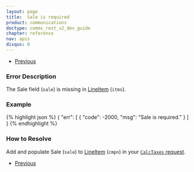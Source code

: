 ```yaml
---
layout: page
title:  Sale is required
product: communications
doctype: comms_rest_v2_dev_guide
chapter: reference
nav: apis
disqus: 0
---
```


<ul class="pager">
  <li class="previous"><a href="/communications/dev-guide_rest_v2/reference/calculate-tax-errors/"><i class="glyphicon glyphicon-chevron-left"></i>Previous</a></li>
</ul>

<h3>Error Description</h3>
The Sale field (<code>sale</code>) is missing in <a class="dev-guide-link" href="/communications/dev-guide_rest_v2/reference/line-item/">LineItem</a> (<code>itms</code>).

<h3>Example</h3>
{% highlight json %}
{
  "err": [
    {
      "code": -2000,
      "msg": "Sale is required."
    }
  ]
}
{% endhighlight %}

<h3>How to Resolve</h3>
Add and populate Sale (<code>sale</code>) to <a class="dev-guide-link" href="/communications/dev-guide_rest_v2/reference/line-item/">LineItem</a> (<code>cmpn</code>) in your <a class="dev-guide-link" href="/communications/dev-guide_rest_v2/reference/calc-taxes-request/"><code>CalcTaxes</code> request</a>.

<ul class="pager">
  <li class="previous"><a href="/communications/dev-guide_rest_v2/reference/calculate-tax-errors/"><i class="glyphicon glyphicon-chevron-left"></i>Previous</a></li>
</ul>